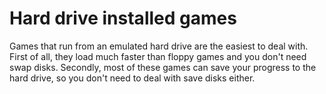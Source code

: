 # Hard drive installed games

Games that run from an emulated hard drive are the easiest to deal with. First
of all, they load much faster than floppy games and you don't need swap disks.
Secondly, most of these games can save your progress to the hard drive, so you
don't need to deal with save disks either.

